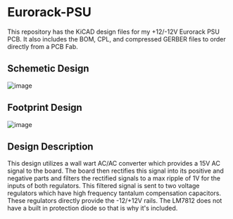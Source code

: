 # Eurorack-PSU
This repository has the KiCAD design files for my +12/-12V Eurorack PSU PCB. It also includes the BOM, CPL, and compressed GERBER files to order directly from a PCB Fab.

## Schemetic Design

![image](https://github.com/JacobParent7/Eurorack-PSU-/assets/105901480/8efcebb9-f54d-45e0-b2d8-d591e7b11a28)

## Footprint Design

![image](https://github.com/JacobParent7/Eurorack-PSU-/assets/105901480/083ee302-c9da-422e-bead-0cb98824cdaa)

## Design Description
This design utilizes a wall wart AC/AC converter which provides a 15V AC signal to the board. The board then rectifies this signal into its positive and negative parts and filters the rectified signals to a max ripple of 1V for the inputs of both regulators. This filtered signal is sent to two voltage regulators which have high frequency tantalum compensation capacitors. These regulators directly provide the -12/+12V rails. The LM7812 does not have a built in protection diode so that is why it's included.
